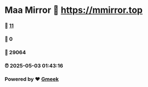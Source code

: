 # Maa Mirror :link: https://mmirror.top 
### :page_facing_up: [11](https://mmirror.top/tag.html) 
### :speech_balloon: 0 
### :hibiscus: 29064 
### :alarm_clock: 2025-05-03 01:43:16 
### Powered by :heart: [Gmeek](https://github.com/Meekdai/Gmeek)
